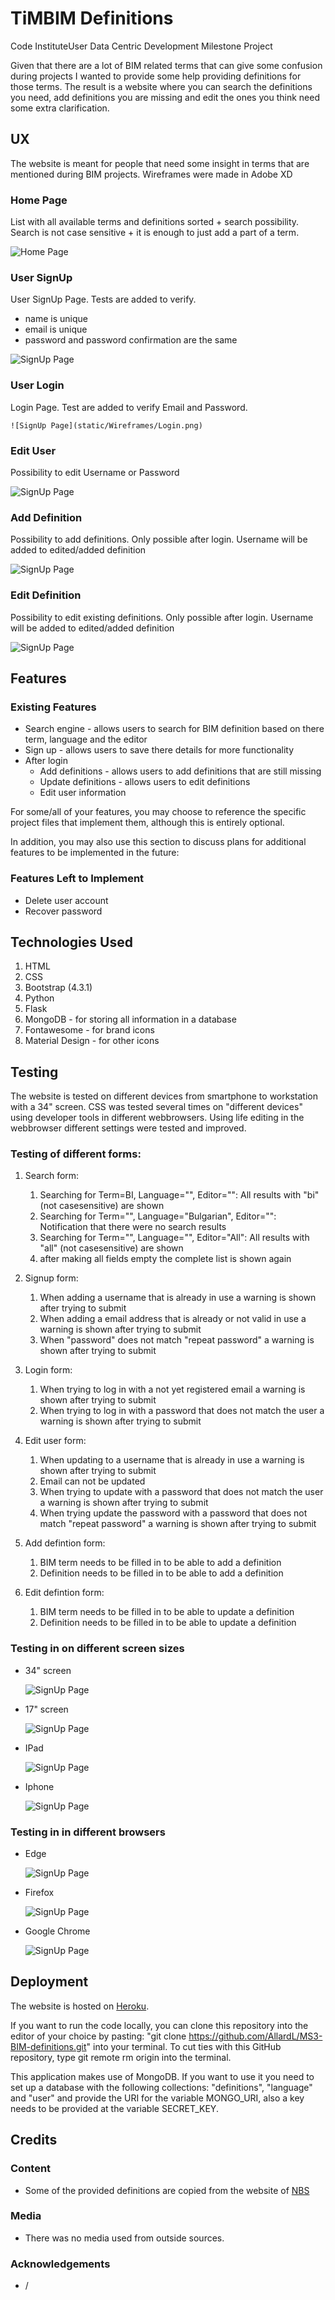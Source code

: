# TiMBIM Definitions

Code InstituteUser Data Centric Development Milestone Project

Given that there are a lot of BIM related terms that can give some confusion during projects I wanted to provide some help providing definitions for those terms.
The result is a website where you can search the definitions you need, add definitions you are missing and edit the ones you think need some extra clarification.
 
## UX
 
The website is meant for people that need some insight in terms that are mentioned during BIM projects. Wireframes were made in Adobe XD

### **Home Page**
List with all available terms and definitions sorted + search possibility. Search is not case sensitive + it is enough to just add a part of a term.

![Home Page](static/Wireframes/Home%20Page.png)

### **User SignUp**
User SignUp Page. Tests are added to verify.
* name is unique
* email is unique
* password and password confirmation are the same

![SignUp Page](static/Wireframes/SignUp.png)


### **User Login** 
Login Page. Test are added to verify Email and Password.

    ![SignUp Page](static/Wireframes/Login.png)

### **Edit User**
Possibility to edit Username or Password

![SignUp Page](static/Wireframes/Edit%20user.png)


### **Add Definition**
Possibility to add definitions. Only possible after login. Username will be added to edited/added definition

![SignUp Page](static/Wireframes/Add%20definition.png)

### **Edit Definition**
Possibility to edit existing definitions. Only possible after login. Username will be added to edited/added definition
    
![SignUp Page](static/Wireframes/Edit%20definition.png)


## Features
 
### Existing Features
- Search engine - allows users to search for BIM definition based on there term, language and the editor
- Sign up - allows users to save there details for more functionality
- After login
    - Add definitions - allows users to add definitions that are still missing
    - Update definitions - allows users to edit definitions
    - Edit user information

For some/all of your features, you may choose to reference the specific project files that implement them, although this is entirely optional.

In addition, you may also use this section to discuss plans for additional features to be implemented in the future:

### Features Left to Implement
- Delete user account
- Recover password

## Technologies Used
1. HTML
2. CSS
3. Bootstrap (4.3.1)
4. Python
5. Flask
6. MongoDB - for storing all information in a database
7. Fontawesome - for brand icons
8. Material Design - for other icons

## Testing

The website is tested on different devices from smartphone to workstation with a 34" screen.
CSS was tested several times on "different devices" using developer tools in different webbrowsers. Using life editing in the webbrowser different settings were tested and improved.

### Testing of different forms:
1. Search form:
    1. Searching for Term=BI, Language="", Editor="": All results with "bi" (not casesensitive) are shown
    2. Searching for Term="", Language="Bulgarian", Editor="": Notification that there were no search results
    3. Searching for Term="", Language="", Editor="All": All results with "all" (not casesensitive) are shown
    4. after making all fields empty the complete list is shown again

2. Signup form:
    1. When adding a username that is already in use a warning is shown after trying to submit
    2. When adding a email address that is already or not valid in use a warning is shown after trying to submit
    3. When "password" does not match "repeat password" a warning is shown after trying to submit

3. Login form:
    1. When trying to log in with a not yet registered email a warning is shown after trying to submit
    2. When trying to log in with a password that does not match the user a warning is shown after trying to submit

4. Edit user form:
    1. When updating to a username that is already in use a warning is shown after trying to submit
    2. Email can not be updated
    3. When trying to update with a password that does not match the user a warning is shown after trying to submit
    4. When trying update the password with a password that does not match "repeat password" a warning is shown after trying to submit

5. Add defintion form:
    1. BIM term needs to be filled in to be able to add a definition
    2. Definition needs to be filled in to be able to add a definition

6. Edit defintion form:
    1. BIM term needs to be filled in to be able to update a definition
    2. Definition needs to be filled in to be able to update a definition

### Testing in on different screen sizes
- 34" screen

    ![SignUp Page](static/testScreens/34i.png)
- 17" screen

    ![SignUp Page](static/testScreens/17i.png)
- IPad

    ![SignUp Page](static/testScreens/ipad.png)
- Iphone

    ![SignUp Page](static/testScreens/iphone.png)
### Testing in in different browsers
- Edge

    ![SignUp Page](static/testBrowsers/edge.png)
- Firefox

    ![SignUp Page](static/testBrowsers/firefox.png)
- Google Chrome

    ![SignUp Page](static/testBrowsers/chrome.png)


## Deployment

The website is hosted on [Heroku](https://ms3-bim-definitions.herokuapp.com/).

If you want to run the code locally, you can clone this repository into the editor of your choice by pasting: "git clone https://github.com/AllardL/MS3-BIM-definitions.git" into your terminal.
To cut ties with this GitHub repository, type git remote rm origin into the terminal.

This application makes use of MongoDB. If you want to use it you need to set up a database with the following collections: "definitions", "language" and "user" and provide the URI for the variable MONGO_URI,
also a key needs to be provided at the variable SECRET_KEY.


## Credits

### Content
- Some of the provided definitions are copied from the website of [NBS](https://www.designingbuildings.co.uk/wiki/BIM_glossary_of_terms)

### Media
- There was no media used from outside sources.

### Acknowledgements

- /